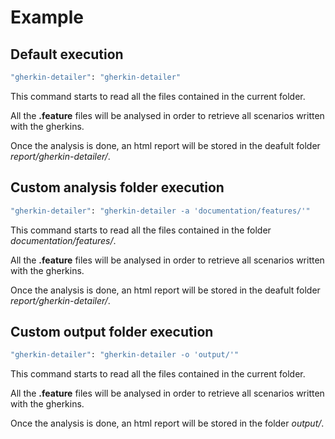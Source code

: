 # Example

## Default execution

```bash
"gherkin-detailer": "gherkin-detailer"
```

This command starts to read all the files contained in the current folder.

All the **.feature** files will be analysed in order to retrieve all scenarios written with the gherkins.

Once the analysis is done, an html report will be stored in the deafult folder *report/gherkin-detailer/*.


## Custom analysis folder execution

```bash
"gherkin-detailer": "gherkin-detailer -a 'documentation/features/'"
```

This command starts to read all the files contained in the folder *documentation/features/*.

All the **.feature** files will be analysed in order to retrieve all scenarios written with the gherkins.

Once the analysis is done, an html report will be stored in the deafult folder *report/gherkin-detailer/*.


## Custom output folder execution

```bash
"gherkin-detailer": "gherkin-detailer -o 'output/'"
```

This command starts to read all the files contained in the current folder.

All the **.feature** files will be analysed in order to retrieve all scenarios written with the gherkins.

Once the analysis is done, an html report will be stored in the folder *output/*.
